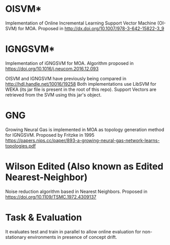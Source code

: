 OISVM*
===
Implementation of Online Incremental Learning Support Vector Machine (OI-SVM) for MOA. Proposed in http://dx.doi.org/10.1007/978-3-642-15822-3_9

IGNGSVM*
===
Implementation of iGNGSVM for MOA. Algorithm proposed in https://doi.org/10.1016/j.neucom.2016.12.093

OISVM and IGNGSVM have previously being compared in http://hdl.handle.net/10016/19258
Both implementations use LibSVM for WEKA (its jar file is present in the root of this repo). 
Support Vectors are retrieved from the SVM using this jar's object.

GNG
===
Growing Neural Gas is implemented in MOA as topology generation method for IGNGSVM. Proposed by Fritzke in 1995 https://papers.nips.cc/paper/893-a-growing-neural-gas-network-learns-topologies.pdf 

Wilson Edited (Also known as Edited Nearest-Neighbor)
===
Noise reduction algorithm based in Nearest Neighbors. Proposed in https://doi.org/10.1109/TSMC.1972.4309137

Task & Evaluation
====
It evaluates test and train in parallel to allow online evaluation for non-stationary environments in presence of concept drift.
